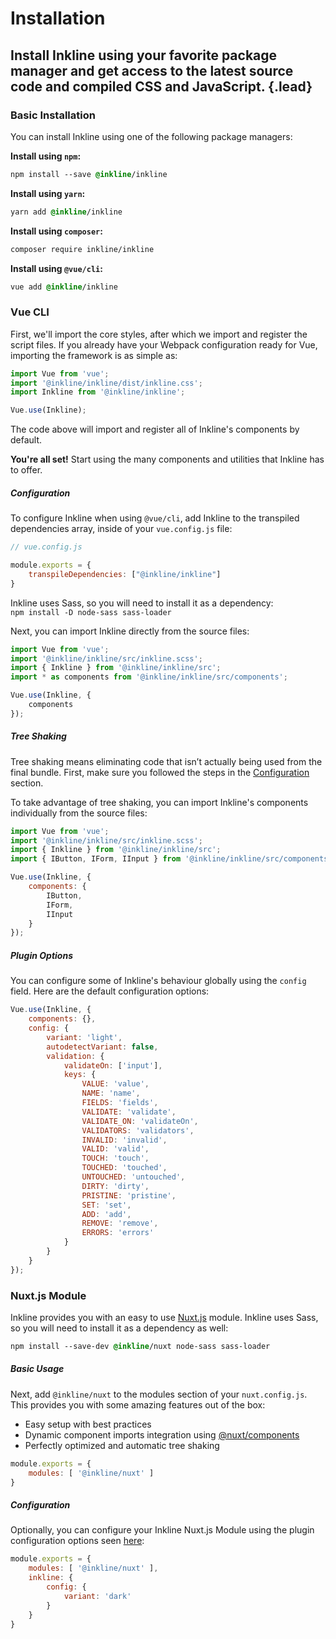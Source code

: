 # Installation
## Install Inkline using your favorite package manager and get access to the latest source code and compiled CSS and JavaScript. {.lead}

### Basic Installation
You can install Inkline using one of the following package managers:

**Install using `npm`:**

~~~css
npm install --save @inkline/inkline
~~~

**Install using `yarn`:**

~~~css
yarn add @inkline/inkline
~~~

**Install using `composer`:**

~~~css
composer require inkline/inkline
~~~

**Install using `@vue/cli`:**

~~~css
vue add @inkline/inkline
~~~

### Vue CLI
First, we'll import the core styles, after which we import and register the script files. If you already have your Webpack configuration ready for Vue, importing the framework is as simple as:

~~~js
import Vue from 'vue';
import '@inkline/inkline/dist/inkline.css';
import Inkline from '@inkline/inkline';

Vue.use(Inkline);
~~~

The code above will import and register all of Inkline's components by default.

**You're all set!** Start using the many components and utilities that Inkline has to offer.

##### Configuration
To configure Inkline when using `@vue/cli`, add Inkline to the transpiled dependencies array, inside of your `vue.config.js` file:

~~~js
// vue.config.js

module.exports = {
    transpileDependencies: ["@inkline/inkline"]
}
~~~

<i-alert variant="info" class="-code">
<template slot="icon"><i-icon icon="info" class="h4"></i-icon></template>
    
Inkline uses Sass, so you will need to install it as a dependency:<br/> `npm install -D node-sass sass-loader`

</i-alert>

Next, you can import Inkline directly from the source files:

~~~js
import Vue from 'vue';
import '@inkline/inkline/src/inkline.scss';
import { Inkline } from '@inkline/inkline/src';
import * as components from '@inkline/inkline/src/components';

Vue.use(Inkline, { 
    components
});
~~~

##### Tree Shaking
Tree shaking means eliminating code that isn’t actually being used from the final bundle. First, make sure you followed the steps in the <a href="#configuration">Configuration</a> section. 

To take advantage of tree shaking, you can import Inkline's components individually from the source files:

~~~js
import Vue from 'vue';
import '@inkline/inkline/src/inkline.scss';
import { Inkline } from '@inkline/inkline/src';
import { IButton, IForm, IInput } from '@inkline/inkline/src/components';

Vue.use(Inkline, {
    components: {
        IButton,
        IForm,
        IInput
    }
});
~~~

##### Plugin Options
You can configure some of Inkline's behaviour globally using the `config` field. Here are the default configuration options:

~~~js
Vue.use(Inkline, {
    components: {},
    config: {
        variant: 'light',
        autodetectVariant: false,
        validation: {
            validateOn: ['input'],
            keys: {
                VALUE: 'value',
                NAME: 'name',
                FIELDS: 'fields',
                VALIDATE: 'validate',
                VALIDATE_ON: 'validateOn',
                VALIDATORS: 'validators',
                INVALID: 'invalid',
                VALID: 'valid',
                TOUCH: 'touch',
                TOUCHED: 'touched',
                UNTOUCHED: 'untouched',
                DIRTY: 'dirty',
                PRISTINE: 'pristine',
                SET: 'set',
                ADD: 'add',
                REMOVE: 'remove',
                ERRORS: 'errors'
            }       
        }
    }
});
~~~


### Nuxt.js Module
Inkline provides you with an easy to use <a href="https://nuxtjs.org" rel="nofollow" target="_blank">Nuxt.js</a> module. Inkline uses Sass, so you will need to install it as a dependency as well:


~~~css
npm install --save-dev @inkline/nuxt node-sass sass-loader
~~~

##### Basic Usage
Next, add `@inkline/nuxt` to the modules section of your `nuxt.config.js`. This provides you with some amazing features out of the box:

- Easy setup with best practices
- Dynamic component imports integration using <a href="https://github.com/nuxt/components" rel="nofollow noreferrer">@nuxt/components</a>
- Perfectly optimized and automatic tree shaking

~~~js
module.exports = {
    modules: [ '@inkline/nuxt' ]
}
~~~

##### Configuration
Optionally, you can configure your Inkline Nuxt.js Module using the plugin configuration options seen [here](#plugin-options):
 
~~~js
module.exports = {
    modules: [ '@inkline/nuxt' ],
    inkline: {
        config: {
            variant: 'dark'
        }   
    }
}
~~~
